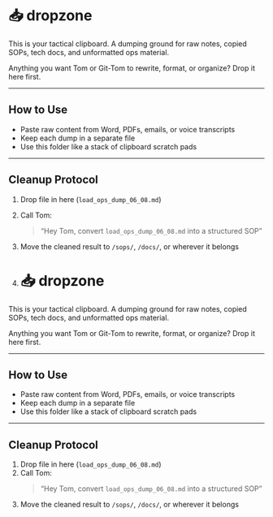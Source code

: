 # 📥 dropzone

This is your tactical clipboard. A dumping ground for raw notes, copied SOPs, tech docs, and unformatted ops material.

Anything you want Tom or Git-Tom to rewrite, format, or organize? Drop it here first.

---

## How to Use

- Paste raw content from Word, PDFs, emails, or voice transcripts
- Keep each dump in a separate file
- Use this folder like a stack of clipboard scratch pads

---

## Cleanup Protocol

1. Drop file in here (`load_ops_dump_06_08.md`)
2. Call Tom:
   > “Hey Tom, convert `load_ops_dump_06_08.md` into a structured SOP”
3. Move the cleaned result to `/sops/`, `/docs/`, or wherever it belongs

4. # 📥 dropzone

This is your tactical clipboard. A dumping ground for raw notes, copied SOPs, tech docs, and unformatted ops material.

Anything you want Tom or Git-Tom to rewrite, format, or organize? Drop it here first.

---

## How to Use

- Paste raw content from Word, PDFs, emails, or voice transcripts
- Keep each dump in a separate file
- Use this folder like a stack of clipboard scratch pads

---

## Cleanup Protocol

1. Drop file in here (`load_ops_dump_06_08.md`)
2. Call Tom:
   > “Hey Tom, convert `load_ops_dump_06_08.md` into a structured SOP”
3. Move the cleaned result to `/sops/`, `/docs/`, or wherever it belongs

